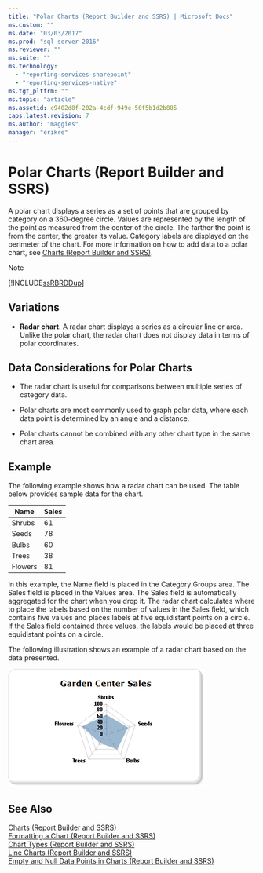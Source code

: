 ```yaml
---
title: "Polar Charts (Report Builder and SSRS) | Microsoft Docs"
ms.custom: ""
ms.date: "03/03/2017"
ms.prod: "sql-server-2016"
ms.reviewer: ""
ms.suite: ""
ms.technology: 
  - "reporting-services-sharepoint"
  - "reporting-services-native"
ms.tgt_pltfrm: ""
ms.topic: "article"
ms.assetid: c9402d8f-202a-4cdf-949e-50f5b1d2b885
caps.latest.revision: 7
ms.author: "maggies"
manager: "erikre"
---
```

# Polar Charts (Report Builder and SSRS)
  A polar chart displays a series as a set of points that are grouped by category on a 360-degree circle. Values are represented by the length of the point as measured from the center of the circle. The farther the point is from the center, the greater its value. Category labels are displayed on the perimeter of the chart. For more information on how to add data to a polar chart, see [Charts &#40;Report Builder and SSRS&#41;](../../reporting-services/report-design/charts-report-builder-and-ssrs.md).  
  
> [!NOTE]  
>  [!INCLUDE[ssRBRDDup](../../reporting-services/report-builder/includes/ssrbrddup-md.md)]  
  
## Variations  
  
-   **Radar chart**. A radar chart displays a series as a circular line or area. Unlike the polar chart, the radar chart does not display data in terms of polar coordinates.  
  
## Data Considerations for Polar Charts  
  
-   The radar chart is useful for comparisons between multiple series of category data.  
  
-   Polar charts are most commonly used to graph polar data, where each data point is determined by an angle and a distance.  
  
-   Polar charts cannot be combined with any other chart type in the same chart area.  
  
## Example  
 The following example shows how a radar chart can be used. The table below provides sample data for the chart.  
  
|Name|Sales|  
|----------|-----------|  
|Shrubs|61|  
|Seeds|78|  
|Bulbs|60|  
|Trees|38|  
|Flowers|81|  
  
 In this example, the Name field is placed in the Category Groups area. The Sales field is placed in the Values area. The Sales field is automatically aggregated for the chart when you drop it. The radar chart calculates where to place the labels based on the number of values in the Sales field, which contains five values and places labels at five equidistant points on a circle. If the Sales field contained three values, the labels would be placed at three equidistant points on a circle.  
  
 The following illustration shows an example of a radar chart based on the data presented.  
  
 ![Radar chart](../../reporting-services/report-design/media/rs-radarchart.gif "Radar chart")  
  
## See Also  
 [Charts &#40;Report Builder and SSRS&#41;](../../reporting-services/report-design/charts-report-builder-and-ssrs.md)   
 [Formatting a Chart &#40;Report Builder and SSRS&#41;](../../reporting-services/report-design/formatting-a-chart-report-builder-and-ssrs.md)   
 [Chart Types &#40;Report Builder and SSRS&#41;](../../reporting-services/report-design/chart-types-report-builder-and-ssrs.md)   
 [Line Charts &#40;Report Builder and SSRS&#41;](../../reporting-services/report-design/line-charts-report-builder-and-ssrs.md)   
 [Empty and Null Data Points in Charts &#40;Report Builder and SSRS&#41;](../../reporting-services/report-design/empty-and-null-data-points-in-charts-report-builder-and-ssrs.md)  
  
  